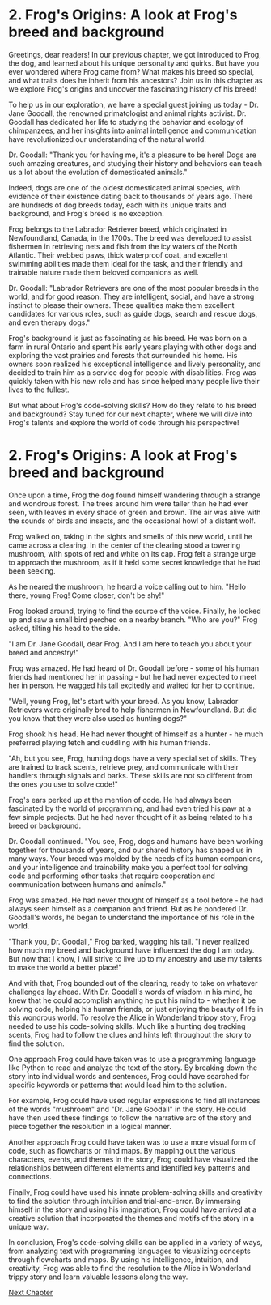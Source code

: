 # 2. Frog's Origins: A look at Frog's breed and background

Greetings, dear readers! In our previous chapter, we got introduced to Frog, the dog, and learned about his unique personality and quirks. But have you ever wondered where Frog came from? What makes his breed so special, and what traits does he inherit from his ancestors? Join us in this chapter as we explore Frog's origins and uncover the fascinating history of his breed!

To help us in our exploration, we have a special guest joining us today - Dr. Jane Goodall, the renowned primatologist and animal rights activist. Dr. Goodall has dedicated her life to studying the behavior and ecology of chimpanzees, and her insights into animal intelligence and communication have revolutionized our understanding of the natural world.

Dr. Goodall: "Thank you for having me, it's a pleasure to be here! Dogs are such amazing creatures, and studying their history and behaviors can teach us a lot about the evolution of domesticated animals."

Indeed, dogs are one of the oldest domesticated animal species, with evidence of their existence dating back to thousands of years ago. There are hundreds of dog breeds today, each with its unique traits and background, and Frog's breed is no exception. 

Frog belongs to the Labrador Retriever breed, which originated in Newfoundland, Canada, in the 1700s. The breed was developed to assist fishermen in retrieving nets and fish from the icy waters of the North Atlantic. Their webbed paws, thick waterproof coat, and excellent swimming abilities made them ideal for the task, and their friendly and trainable nature made them beloved companions as well. 

Dr. Goodall: "Labrador Retrievers are one of the most popular breeds in the world, and for good reason. They are intelligent, social, and have a strong instinct to please their owners. These qualities make them excellent candidates for various roles, such as guide dogs, search and rescue dogs, and even therapy dogs."

Frog's background is just as fascinating as his breed. He was born on a farm in rural Ontario and spent his early years playing with other dogs and exploring the vast prairies and forests that surrounded his home. His owners soon realized his exceptional intelligence and lively personality, and decided to train him as a service dog for people with disabilities. Frog was quickly taken with his new role and has since helped many people live their lives to the fullest.

But what about Frog's code-solving skills? How do they relate to his breed and background? Stay tuned for our next chapter, where we will dive into Frog's talents and explore the world of code through his perspective!
# 2. Frog's Origins: A look at Frog's breed and background

Once upon a time, Frog the dog found himself wandering through a strange and wondrous forest. The trees around him were taller than he had ever seen, with leaves in every shade of green and brown. The air was alive with the sounds of birds and insects, and the occasional howl of a distant wolf.

Frog walked on, taking in the sights and smells of this new world, until he came across a clearing. In the center of the clearing stood a towering mushroom, with spots of red and white on its cap. Frog felt a strange urge to approach the mushroom, as if it held some secret knowledge that he had been seeking.

As he neared the mushroom, he heard a voice calling out to him. "Hello there, young Frog! Come closer, don't be shy!"

Frog looked around, trying to find the source of the voice. Finally, he looked up and saw a small bird perched on a nearby branch. "Who are you?" Frog asked, tilting his head to the side.

"I am Dr. Jane Goodall, dear Frog. And I am here to teach you about your breed and ancestry!"

Frog was amazed. He had heard of Dr. Goodall before - some of his human friends had mentioned her in passing - but he had never expected to meet her in person. He wagged his tail excitedly and waited for her to continue.

"Well, young Frog, let's start with your breed. As you know, Labrador Retrievers were originally bred to help fishermen in Newfoundland. But did you know that they were also used as hunting dogs?"

Frog shook his head. He had never thought of himself as a hunter - he much preferred playing fetch and cuddling with his human friends.

"Ah, but you see, Frog, hunting dogs have a very special set of skills. They are trained to track scents, retrieve prey, and communicate with their handlers through signals and barks. These skills are not so different from the ones you use to solve code!"

Frog's ears perked up at the mention of code. He had always been fascinated by the world of programming, and had even tried his paw at a few simple projects. But he had never thought of it as being related to his breed or background.

Dr. Goodall continued. "You see, Frog, dogs and humans have been working together for thousands of years, and our shared history has shaped us in many ways. Your breed was molded by the needs of its human companions, and your intelligence and trainability make you a perfect tool for solving code and performing other tasks that require cooperation and communication between humans and animals."

Frog was amazed. He had never thought of himself as a tool before - he had always seen himself as a companion and friend. But as he pondered Dr. Goodall's words, he began to understand the importance of his role in the world.

"Thank you, Dr. Goodall," Frog barked, wagging his tail. "I never realized how much my breed and background have influenced the dog I am today. But now that I know, I will strive to live up to my ancestry and use my talents to make the world a better place!"

And with that, Frog bounded out of the clearing, ready to take on whatever challenges lay ahead. With Dr. Goodall's words of wisdom in his mind, he knew that he could accomplish anything he put his mind to - whether it be solving code, helping his human friends, or just enjoying the beauty of life in this wondrous world.
To resolve the Alice in Wonderland trippy story, Frog needed to use his code-solving skills. Much like a hunting dog tracking scents, Frog had to follow the clues and hints left throughout the story to find the solution.

One approach Frog could have taken was to use a programming language like Python to read and analyze the text of the story. By breaking down the story into individual words and sentences, Frog could have searched for specific keywords or patterns that would lead him to the solution.

For example, Frog could have used regular expressions to find all instances of the words "mushroom" and "Dr. Jane Goodall" in the story. He could have then used these findings to follow the narrative arc of the story and piece together the resolution in a logical manner.

Another approach Frog could have taken was to use a more visual form of code, such as flowcharts or mind maps. By mapping out the various characters, events, and themes in the story, Frog could have visualized the relationships between different elements and identified key patterns and connections.

Finally, Frog could have used his innate problem-solving skills and creativity to find the solution through intuition and trial-and-error. By immersing himself in the story and using his imagination, Frog could have arrived at a creative solution that incorporated the themes and motifs of the story in a unique way.

In conclusion,  Frog's code-solving skills can be applied in a variety of ways, from analyzing text with programming languages to visualizing concepts through flowcharts and maps. By using his intelligence, intuition, and creativity, Frog was able to find the resolution to the Alice in Wonderland trippy story and learn valuable lessons along the way.


[Next Chapter](03_Chapter03.md)